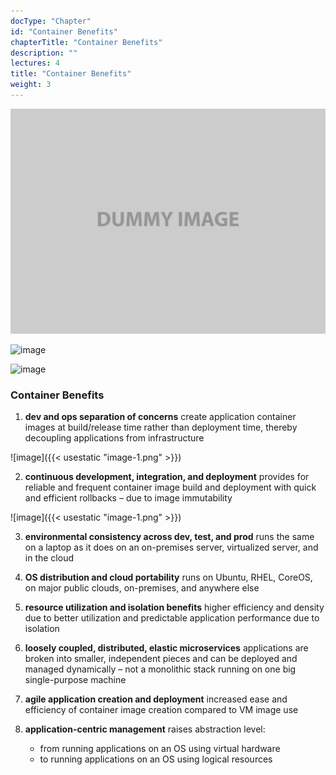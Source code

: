 ```yaml
---
docType: "Chapter"
id: "Container Benefits"
chapterTitle: "Container Benefits"
description: ""
lectures: 4
title: "Container Benefits"
weight: 3
---
```




![image](image-1.png)

![image](image-1.pn)

![image]()


### **Container Benefits**

1. **dev and ops separation of concerns** create application container images at build/release time rather than deployment time, thereby decoupling applications from infrastructure

![image]({{< usestatic "image-1.png" >}})

2. **continuous development, integration, and deployment** provides for reliable and frequent container image build and deployment with quick and efficient rollbacks – due to image immutability

![image]({{< usestatic "image-1.png" >}})

3. **environmental consistency across dev, test, and prod** runs the same on a laptop as it does on an on-premises server, virtualized server, and in the cloud

4. **OS distribution and cloud portability** runs on Ubuntu, RHEL, CoreOS, on major public clouds, on-premises, and anywhere else

5. **resource utilization and isolation benefits** higher efficiency and density due to better utilization and predictable application performance due to isolation

6. **loosely coupled, distributed, elastic microservices** applications are broken into smaller, independent pieces and can be deployed and managed dynamically – not a monolithic stack running on one big single-purpose machine

7. **agile application creation and deployment** increased ease and efficiency of container image creation compared to VM image use

8. **application-centric management** raises abstraction level:
     - from running applications on an OS using virtual hardware
     - to running applications on an OS using logical resources
